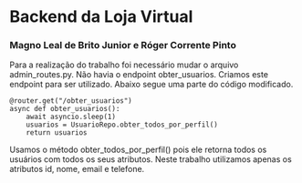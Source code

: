 # Backend da Loja Virtual
### Magno Leal de Brito Junior e Róger Corrente Pinto

Para a realização do trabalho foi necessário mudar o arquivo admin_routes.py. Não havia o endpoint obter_usuarios. Criamos este endpoint para ser utilizado. Abaixo segue uma parte do código modificado.
```
@router.get("/obter_usuarios")
async def obter_usuarios():
    await asyncio.sleep(1)
    usuarios = UsuarioRepo.obter_todos_por_perfil()
    return usuarios

```

Usamos o método obter_todos_por_perfil() pois ele retorna todos os usuários com todos os seus atributos. Neste trabalho utilizamos apenas os atributos id, nome, email e telefone.
